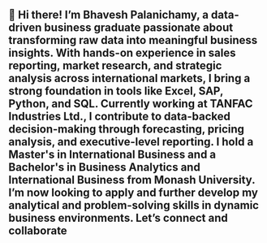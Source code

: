 ## 👋 Hi there! I’m Bhavesh Palanichamy, a data-driven business graduate passionate about transforming raw data into meaningful business insights. With hands-on experience in sales reporting, market research, and strategic analysis across international markets, I bring a strong foundation in tools like Excel, SAP, Python, and SQL. Currently working at TANFAC Industries Ltd., I contribute to data-backed decision-making through forecasting, pricing analysis, and executive-level reporting. I hold a Master's in International Business and a Bachelor's in Business Analytics and International Business from Monash University. I’m now looking to apply and further develop my analytical and problem-solving skills in dynamic business environments. Let’s connect and collaborate

<!--
**Veshy25/Veshy25** is a ✨ _special_ ✨ repository because its `README.md` (this file) appears on your GitHub profile.

Here are some ideas to get you started:

- 🔭 I’m currently working on ...
- 🌱 I’m currently learning ...
- 👯 I’m looking to collaborate on ...
- 🤔 I’m looking for help with ...
- 💬 Ask me about ...
- 📫 How to reach me: ...
- 😄 Pronouns: ...
- ⚡ Fun fact: ...
-->
